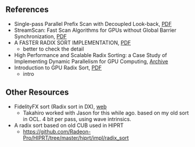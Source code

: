 
## References

- Single-pass Parallel Prefix Scan with Decoupled Look-back, [PDF](https://research.nvidia.com/publication/single-pass-parallel-prefix-scan-decoupled-look-back)
- StreamScan: Fast Scan Algorithms for GPUs without Global Barrier Synchronization, [PDF](https://docs.google.com/viewer?a=v&pid=sites&srcid=ZGVmYXVsdGRvbWFpbnxzaGVuZ2VueWFufGd4OjQ3MjhiOTU3NGRhY2ZlYzA)
- A FASTER RADIX SORT IMPLEMENTATION, [PDF](https://developer.download.nvidia.com/video/gputechconf/gtc/2020/presentations/s21572-a-faster-radix-sort-implementation.pdf)
  - better to check the detail
- High Performance and Scalable Radix Sorting: a Case Study of Implementing Dynamic Parallelism for GPU Computing, [Archive](https://code.google.com/archive/p/back40computing/)
- Introduction to GPU Radix Sort, [PDF](http://www.heterogeneouscompute.org/wordpress/wp-content/uploads/2011/06/RadixSort.pdf)
  - intro


## Other Resources
- FidelityFX sort (Radix sort in DX), [web](https://gpuopen.com/fidelityfx-parallel-sort/)
  - Takahiro worked with Jason for this while ago. based on my old sort in OCL. 4 bit per pass, using wave intrinsics. 
- A radix sort based on old CUB used in HIPRT
  - https://github.com/Radeon-Pro/HIPRT/tree/master/hiprt/impl/radix_sort
  